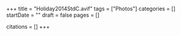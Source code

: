 +++
title = "Holiday2014StdC.avif"
tags = ["Photos"]
categories = []
startDate = ""
draft = false
pages = []

citations = []
+++
